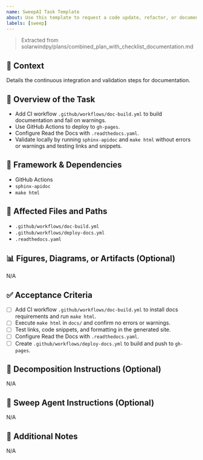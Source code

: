 ```yaml
---
name: SweepAI Task Template
about: Use this template to request a code update, refactor, or documentation change via SweepAI.
labels: [sweep]
---
```


> Extracted from solarwindpy/plans/combined_plan_with_checklist_documentation.md

## 🧠 Context

Details the continuous integration and validation steps for documentation.

## 🎯 Overview of the Task

- Add CI workflow `.github/workflows/doc-build.yml` to build documentation and fail on warnings.
- Use GitHub Actions to deploy to `gh-pages`.
- Configure Read the Docs with `.readthedocs.yaml`.
- Validate locally by running `sphinx-apidoc` and `make html` without errors or warnings and testing
  links and snippets.

## 🔧 Framework & Dependencies

- GitHub Actions
- `sphinx-apidoc`
- `make html`

## 📂 Affected Files and Paths

- `.github/workflows/doc-build.yml`
- `.github/workflows/deploy-docs.yml`
- `.readthedocs.yaml`

## 📊 Figures, Diagrams, or Artifacts (Optional)

N/A

## ✅ Acceptance Criteria

- [ ] Add CI workflow `.github/workflows/doc-build.yml` to install docs requirements and run
  `make html`.
- [ ] Execute `make html` in `docs/` and confirm no errors or warnings.
- [ ] Test links, code snippets, and formatting in the generated site.
- [ ] Configure Read the Docs with `.readthedocs.yaml`.
- [ ] Create `.github/workflows/deploy-docs.yml` to build and push to `gh-pages`.

## 🧩 Decomposition Instructions (Optional)

N/A

## 🤖 Sweep Agent Instructions (Optional)

N/A

## 💬 Additional Notes

N/A
